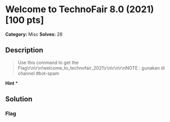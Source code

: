 # Welcome to TechnoFair 8.0 (2021) [100 pts]

**Category:** Misc
**Solves:** 28

## Description
>Use this command to get the Flag\r\n\r\n!welcome_to_technofair_2021\r\n\r\n\r\nNOTE : gunakan di channel #bot-spam

**Hint**
* 

## Solution

### Flag

